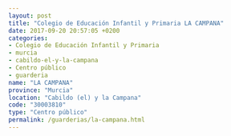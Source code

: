 ```yaml
---
layout: post
title: "Colegio de Educación Infantil y Primaria LA CAMPANA"
date: 2017-09-20 20:57:05 +0200
categories:
- Colegio de Educación Infantil y Primaria
- murcia
- cabildo-el-y-la-campana
- Centro público
- guarderia
name: "LA CAMPANA"
province: "Murcia"
location: "Cabildo (el) y la Campana"
code: "30003810"
type: "Centro público"
permalink: /guarderias/la-campana.html
---
```

